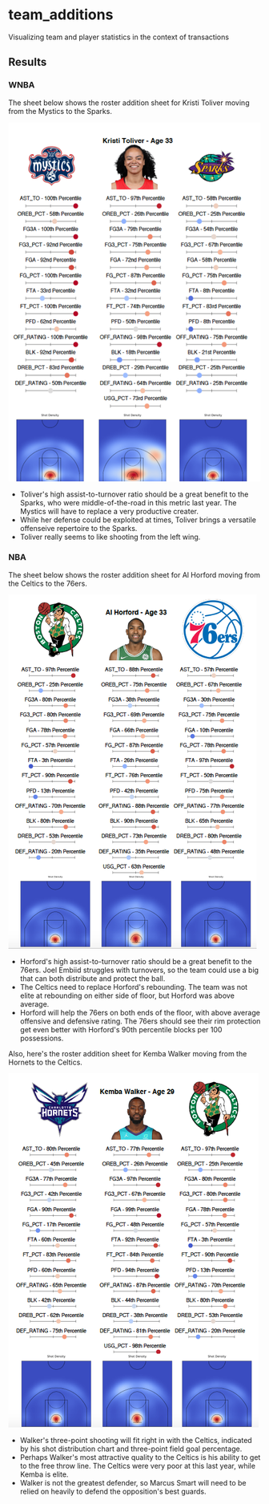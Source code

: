 # team_additions
Visualizing team and player statistics in the context of transactions

## Results

### WNBA
The sheet below shows the roster addition sheet for Kristi Toliver moving from the Mystics to the Sparks.

![](toliver_img.png)

- Toliver's high assist-to-turnover ratio should be a great benefit to the Sparks, who were middle-of-the-road in this metric last year. The Mystics will have to replace a very productive creater.
- While her defense could be exploited at times, Toliver brings a versatile offenseive repertoire to the Sparks.
- Toliver really seems to like shooting from the left wing.

### NBA
The sheet below shows the roster addition sheet for Al Horford moving from the Celtics to the 76ers.

![](horford_img.png)

- Horford's high assist-to-turnover ratio should be a great benefit to the 76ers. Joel Embiid struggles with turnovers, so the team could use a big that can both distribute and protect the ball.
- The Celtics need to replace Horford's rebounding. The team was not elite at rebounding on either side of floor, but Horford was above average.
- Horford will help the 76ers on both ends of the floor, with above average offensive and defensive rating. The 76ers should see their rim protection get even better with Horford's 90th percentile blocks per 100 possessions.

Also, here's the roster addition sheet for Kemba Walker moving from the Hornets to the Celtics.

![](kemba_img.png)

- Walker's three-point shooting will fit right in with the Celtics, indicated by his shot distribution chart and three-point field goal percentage.
- Perhaps Walker's most attractive quality to the Celtics is his ability to get to the free throw line. The Celtics were very poor at this last year, while Kemba is elite.
- Walker is not the greatest defender, so Marcus Smart will need to be relied on heavily to defend the opposition's best guards.
